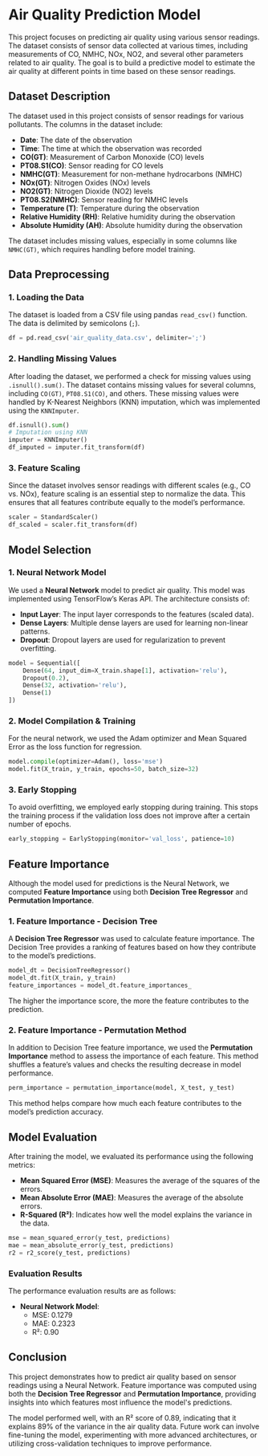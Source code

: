 
# Air Quality Prediction Model

This project focuses on predicting air quality using various sensor readings. The dataset consists of sensor data collected at various times, including measurements of CO, NMHC, NOx, NO2, and several other parameters related to air quality. The goal is to build a predictive model to estimate the air quality at different points in time based on these sensor readings.

## Dataset Description

The dataset used in this project consists of sensor readings for various pollutants. The columns in the dataset include:
- **Date**: The date of the observation
- **Time**: The time at which the observation was recorded
- **CO(GT)**: Measurement of Carbon Monoxide (CO) levels
- **PT08.S1(CO)**: Sensor reading for CO levels
- **NMHC(GT)**: Measurement for non-methane hydrocarbons (NMHC)
- **NOx(GT)**: Nitrogen Oxides (NOx) levels
- **NO2(GT)**: Nitrogen Dioxide (NO2) levels
- **PT08.S2(NMHC)**: Sensor reading for NMHC levels
- **Temperature (T)**: Temperature during the observation
- **Relative Humidity (RH)**: Relative humidity during the observation
- **Absolute Humidity (AH)**: Absolute humidity during the observation

The dataset includes missing values, especially in some columns like `NMHC(GT)`, which requires handling before model training.

## Data Preprocessing

### 1. **Loading the Data**

The dataset is loaded from a CSV file using pandas `read_csv()` function. The data is delimited by semicolons (`;`).

```python
df = pd.read_csv('air_quality_data.csv', delimiter=';')
```

### 2. **Handling Missing Values**

After loading the dataset, we performed a check for missing values using `.isnull().sum()`. The dataset contains missing values for several columns, including `CO(GT)`, `PT08.S1(CO)`, and others. These missing values were handled by K-Nearest Neighbors (KNN) imputation, which was implemented using the `KNNImputer`.

```python
df.isnull().sum()
# Imputation using KNN
imputer = KNNImputer()
df_imputed = imputer.fit_transform(df)
```

### 3. **Feature Scaling**

Since the dataset involves sensor readings with different scales (e.g., CO vs. NOx), feature scaling is an essential step to normalize the data. This ensures that all features contribute equally to the model’s performance.

```python
scaler = StandardScaler()
df_scaled = scaler.fit_transform(df)
```

## Model Selection

### 1. **Neural Network Model**

We used a **Neural Network** model to predict air quality. This model was implemented using TensorFlow’s Keras API. The architecture consists of:
- **Input Layer**: The input layer corresponds to the features (scaled data).
- **Dense Layers**: Multiple dense layers are used for learning non-linear patterns.
- **Dropout**: Dropout layers are used for regularization to prevent overfitting.

```python
model = Sequential([
    Dense(64, input_dim=X_train.shape[1], activation='relu'),
    Dropout(0.2),
    Dense(32, activation='relu'),
    Dense(1)
])
```

### 2. **Model Compilation & Training**

For the neural network, we used the Adam optimizer and Mean Squared Error as the loss function for regression.

```python
model.compile(optimizer=Adam(), loss='mse')
model.fit(X_train, y_train, epochs=50, batch_size=32)
```

### 3. **Early Stopping**

To avoid overfitting, we employed early stopping during training. This stops the training process if the validation loss does not improve after a certain number of epochs.

```python
early_stopping = EarlyStopping(monitor='val_loss', patience=10)
```

## Feature Importance

Although the model used for predictions is the Neural Network, we computed **Feature Importance** using both **Decision Tree Regressor** and **Permutation Importance**.

### 1. **Feature Importance - Decision Tree**

A **Decision Tree Regressor** was used to calculate feature importance. The Decision Tree provides a ranking of features based on how they contribute to the model’s predictions.

```python
model_dt = DecisionTreeRegressor()
model_dt.fit(X_train, y_train)
feature_importances = model_dt.feature_importances_
```

The higher the importance score, the more the feature contributes to the prediction.

### 2. **Feature Importance - Permutation Method**

In addition to Decision Tree feature importance, we used the **Permutation Importance** method to assess the importance of each feature. This method shuffles a feature’s values and checks the resulting decrease in model performance.

```python
perm_importance = permutation_importance(model, X_test, y_test)
```

This method helps compare how much each feature contributes to the model’s prediction accuracy.

## Model Evaluation

After training the model, we evaluated its performance using the following metrics:
- **Mean Squared Error (MSE)**: Measures the average of the squares of the errors.
- **Mean Absolute Error (MAE)**: Measures the average of the absolute errors.
- **R-Squared (R²)**: Indicates how well the model explains the variance in the data.

```python
mse = mean_squared_error(y_test, predictions)
mae = mean_absolute_error(y_test, predictions)
r2 = r2_score(y_test, predictions)
```

### **Evaluation Results**

The performance evaluation results are as follows:

- **Neural Network Model**:
    - MSE: 0.1279
    - MAE: 0.2323
    - R²: 0.90

## Conclusion

This project demonstrates how to predict air quality based on sensor readings using a Neural Network. Feature importance was computed using both the **Decision Tree Regressor** and **Permutation Importance**, providing insights into which features most influence the model's predictions.

The model performed well, with an R² score of 0.89, indicating that it explains 89% of the variance in the air quality data. Future work can involve fine-tuning the model, experimenting with more advanced architectures, or utilizing cross-validation techniques to improve performance.

